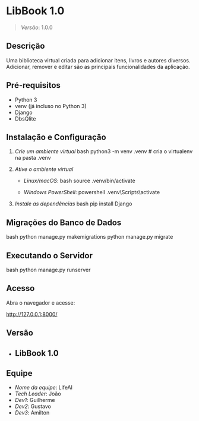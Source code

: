 # LibBook 1.0

> *Versão*: 1.0.0

## Descrição

Uma biblioteca virtual criada para adicionar itens, livros e autores diversos. Adicionar, remover e editar são as principais funcionalidades da aplicação. 

## Pré-requisitos

- Python 3
- venv (já incluso no Python 3)
- Django
- DbsQlite

## Instalação e Configuração

1. *Crie um ambiente virtual*
   bash
   python3 -m venv .venv  # cria o virtualenv na pasta .venv
   

2. *Ative o ambiente virtual*
   - *Linux/macOS*:
     bash
     source .venv/bin/activate
     
   - *Windows PowerShell*:
     powershell
     .venv\Scripts\activate
     

3. *Instale as dependências*
   bash
   pip install Django
   

## Migrações do Banco de Dados

bash
python manage.py makemigrations
python manage.py migrate


## Executando o Servidor

bash
python manage.py runserver


## Acesso

Abra o navegador e acesse:


http://127.0.0.1:8000/


## Versão

- ## LibBook 1.0

## Equipe

- *Nome da equipe*: LifeAI
- *Tech Leader*: João
- *Dev1*: Guilherme
- *Dev2*: Gustavo
- *Dev3*: Amilton